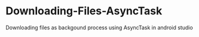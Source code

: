 # Downloading-Files-AsyncTask
Downloading files as backgound process using AsyncTask in android studio
